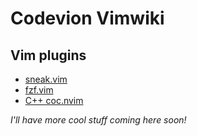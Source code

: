 # Codevion Vimwiki
## Vim plugins
* [sneak.vim](vim/sneak.md)
* [fzf.vim](vim/fzf.md)
* [C++ coc.nvim](vim/coc.md)

_I'll have more cool stuff coming here soon!_
